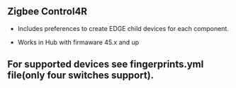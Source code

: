 ## Zigbee Control4R

- Includes preferences to create EDGE child devices for each component.

- Works in Hub with firmaware 45.x and up



## For supported devices see fingerprints.yml file(only four switches support).
